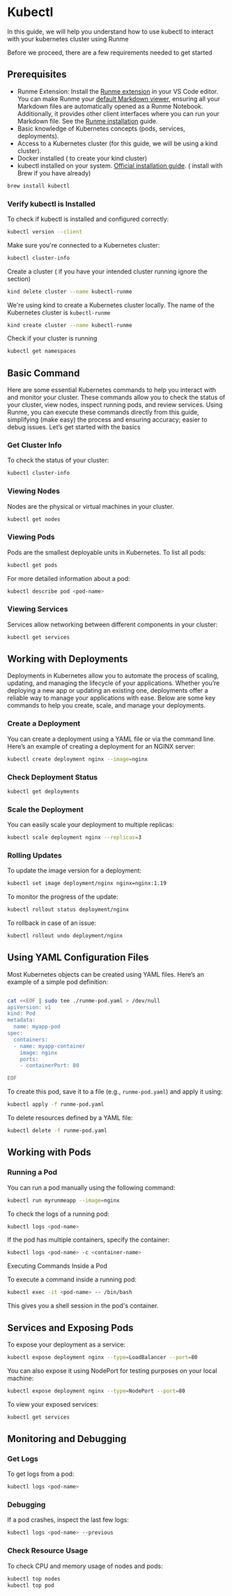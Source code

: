 # Kubectl

In this guide, we will help you understand how to use kubectl to interact with your kubernetes cluster using Runme

Before we proceed, there are a few requirements needed to get started

## Prerequisites

- Runme Extension: Install the [Runme extension](https://marketplace.visualstudio.com/items?itemName=stateful.runme) in your VS Code editor. You can make Runme your [default Markdown viewer](/installation/vscode#how-to-set-vs-code-as-your-default-markdown-viewer), ensuring all your Markdown files are automatically opened as a Runme Notebook. Additionally, it provides other client interfaces where you can run your Markdown file. See the [Runme installation](/installation/index.md) guide.
- Basic knowledge of Kubernetes concepts (pods, services, deployments).
- Access to a Kubernetes cluster (for this guide, we will be using a kind cluster).
- Docker installed ( to create your kind cluster)
- kubectl installed on your system. [Official installation guide](https://kubernetes.io/docs/tasks/tools/install-kubectl-linux/). ( install with Brew if you have already)

```sh {"id":"01J82YTHEHH70ZG99ZAZSW2PJF"}
brew install kubectl
```

### Verify kubectl is Installed

To check if kubectl is installed and configured correctly:

```bash {"id":"01J82YTHEHH70ZG99ZB2XP844G"}
kubectl version --client
```

Make sure you're connected to a Kubernetes cluster:

```bash {"id":"01J82YTHEHH70ZG99ZB41NWR6Y"}
kubectl cluster-info
```

Create a cluster ( if you have your intended cluster running ignore the section)

```sh {"id":"01J82YTHEHH70ZG99ZB6Z8HBK4"}
kind delete cluster --name kubectl-runme
```

We're using kind to create a Kubernetes cluster locally. The name of the Kubernetes cluster is `kubectl-runme`

```sh {"id":"01J82YTHEHH70ZG99ZBAQR2V18"}
kind create cluster --name kubectl-runme

```

Check if your cluster is running

```sh {"id":"01J82YTHEHH70ZG99ZBCAKWHEP"}
kubectl get namespaces
```

## Basic Command

Here are some essential Kubernetes commands to help you interact with and monitor your cluster. These commands allow you to check the status of your cluster, view nodes, inspect running pods, and review services. Using Runme, you can execute these commands directly from this guide, simplifying (make easy) the process and ensuring accuracy; easier to debug issues. Let’s get started with the basics

### Get Cluster Info

To check the status of your cluster:

```bash {"id":"01J82YTHEHH70ZG99ZBEYZDE5S"}
kubectl cluster-info
```

### Viewing Nodes

Nodes are the physical or virtual machines in your cluster.

```bash {"id":"01J82YTHEHH70ZG99ZBJF5G5KJ"}
kubectl get nodes
```

### Viewing Pods

Pods are the smallest deployable units in Kubernetes. To list all pods:

```bash {"id":"01J82YTHEHH70ZG99ZBP39658P"}
kubectl get pods
```

For more detailed information about a pod:

```bash {"id":"01J82YTHEHH70ZG99ZBP4FQRC7"}
kubectl describe pod <pod-name>
```

### Viewing Services

Services allow networking between different components in your cluster:

```bash {"id":"01J82YTHEHH70ZG99ZBSSHK5FS"}
kubectl get services
```

## Working with Deployments

Deployments in Kubernetes allow you to automate the process of scaling, updating, and managing the lifecycle of your applications. Whether you’re deploying a new app or updating an existing one, deployments offer a reliable way to manage your applications with ease. Below are some key commands to help you create, scale, and manage your deployments.

### Create a Deployment

You can create a deployment using a YAML file or via the command line. Here’s an example of creating a deployment for an NGINX server:

```bash {"id":"01J82YTHEHH70ZG99ZBXDDRXJT"}
kubectl create deployment nginx --image=nginx
```

### Check Deployment Status

```bash {"id":"01J82YTHEHH70ZG99ZBYV4GFR9"}
kubectl get deployments
```

### Scale the Deployment

You can easily scale your deployment to multiple replicas:

```bash {"id":"01J82YTHEHH70ZG99ZC1XDZPHM"}
kubectl scale deployment nginx --replicas=3
```

### Rolling Updates

To update the image version for a deployment:

```bash {"id":"01J82YTHEHH70ZG99ZC4BHEBTT"}
kubectl set image deployment/nginx nginx=nginx:1.19
```

To monitor the progress of the update:

```bash {"id":"01J82YTHEHH70ZG99ZC6S3EY9W"}
kubectl rollout status deployment/nginx
```

To rollback in case of an issue:

```bash {"id":"01J82YTHEHH70ZG99ZC8J3ZCF8"}
kubectl rollout undo deployment/nginx
```

## Using YAML Configuration Files

Most Kubernetes objects can be created using YAML files. Here’s an example of a simple pod definition:

```sh {"id":"01J82YTHEHH70ZG99ZCC6GHAWX"}

cat <<EOF | sudo tee ./runme-pod.yaml > /dev/null
apiVersion: v1
kind: Pod
metadata:
  name: myapp-pod
spec:
  containers:
  - name: myapp-container
    image: nginx
    ports:
    - containerPort: 80

EOF

```

To create this pod, save it to a file (e.g., `runme-pod.yaml`) and apply it using:

```bash {"id":"01J82YTHEHH70ZG99ZCFBVCCND"}
kubectl apply -f runme-pod.yaml
```

To delete resources defined by a YAML file:

```bash {"id":"01J82YTHEHH70ZG99ZCG7Z04AV"}
kubectl delete -f runme-pod.yaml
```

## Working with Pods

### Running a Pod

You can run a pod manually using the following command:

```bash {"id":"01J82YTHEHH70ZG99ZCKDNGR11"}
kubectl run myrunmeapp --image=nginx
```

To check the logs of a running pod:

```bash {"id":"01J82YTHEHH70ZG99ZCPSWMDYR"}
kubectl logs <pod-name>
```

If the pod has multiple containers, specify the container:

```bash {"id":"01J82YTHEHH70ZG99ZCSEED9GA"}
kubectl logs <pod-name> -c <container-name>
```

Executing Commands Inside a Pod

To execute a command inside a running pod:

```bash {"id":"01J82YTHEHH70ZG99ZCTC6G9FR"}
kubectl exec -it <pod-name> -- /bin/bash
```

This gives you a shell session in the pod's container.

## Services and Exposing Pods

To expose your deployment as a service:

```bash {"id":"01J82YTHEHH70ZG99ZCXSV1YZ2"}
kubectl expose deployment nginx --type=LoadBalancer --port=80
```

You can also expose it using NodePort for testing purposes on your local machine:

```bash {"id":"01J82YTHEHH70ZG99ZCZKAAP4Z"}
kubectl expose deployment nginx --type=NodePort --port=80
```

To view your exposed services:

```bash {"id":"01J82YTHEHH70ZG99ZD308RHG3"}
kubectl get services
```

## Monitoring and Debugging

### Get Logs

To get logs from a pod:

```bash {"id":"01J82YTHEHH70ZG99ZD61WWJAJ"}
kubectl logs <pod-name>
```

### Debugging

If a pod crashes, inspect the last few logs:

```bash {"id":"01J82YTHEHH70ZG99ZD9C62XMK"}
kubectl logs <pod-name> --previous
```

### Check Resource Usage

To check CPU and memory usage of nodes and pods:

```bash {"id":"01J82YTHEHH70ZG99ZD9PPJZWT"}
kubectl top nodes
kubectl top pod
```
